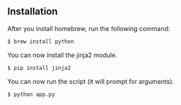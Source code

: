 ## Installation

After you install homebrew, run the following command:

```sh
$ brew install python
```

You can now install the jinja2 module.

```sh
$ pip install jinja2
```

You can now run the script (it will prompt for arguments).

```sh
$ python app.py
```

